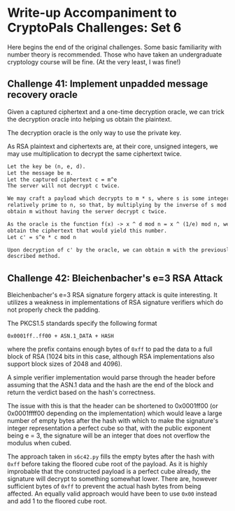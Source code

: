 # Write-up Accompaniment to CryptoPals Challenges: Set 6

Here begins the end of the original challenges.
Some basic familiarity with number theory is recommended.
Those who have taken an undergraduate cryptology course will be fine.
(At the very least, I was fine!)

## Challenge 41: Implement unpadded message recovery oracle

Given a captured ciphertext and a one-time decryption oracle, we can trick the
decryption oracle into helping us obtain the plaintext.

The decryption oracle is the only way to use the private key.

As RSA plaintext and ciphertexts are, at their core, unsigned integers, we may
use multiplication to decrypt the same ciphertext twice.

```Markdown
Let the key be (n, e, d).
Let the message be m.
Let the captured ciphertext c = m^e
The server will not decrypt c twice.

We may craft a payload which decrypts to m * s, where s is some integer constant
relatively prime to n, so that, by multiplying by the inverse of s mod n, we can
obtain m without having the server decrypt c twice.

As the oracle is the function f(x) -> x ^ d mod n = x ^ (1/e) mod n, we can then
obtain the ciphertext that would yield this number.
Let c' = s^e * c mod n

Upon decryption of c' by the oracle, we can obtain m with the previously
described method.
```

## Challenge 42: Bleichenbacher's e=3 RSA Attack

Bleichenbacher's e=3 RSA signature forgery attack is quite interesting.
It utilizes a weakness in implementations of RSA signature verifiers which do
not properly check the padding.

The PKCS1.5 standards specify the following format

```
0x0001ff..ff00 + ASN.1_DATA + HASH
```

where the prefix contains enough bytes of `0xff` to pad the data to a full block
of RSA (1024 bits in this case, although RSA implementations also support block
sizes of 2048 and 4096).

A simple verifier implementation would parse through the header before assuming
that the ASN.1 data and the hash are the end of the block and return the verdict
based on the hash's correctness.

The issue with this is that the header can be shortened to 0x0001ff00 (or
0x0001ffff00 depending on the implementation) which would leave a large number
of empty bytes after the hash with which to make the signature's integer
representation a perfect cube so that, with the public exponent being e = 3, the
signature will be an integer that does not overflow the modulus when cubed.

The approach taken in `s6c42.py` fills the empty bytes after the hash with
`0xff` before taking the floored cube root of the payload. As it is highly
improbable that the constructed payload is a perfect cube already, the signature
will decrypt to something somewhat lower. There are, however sufficient bytes of
`0xff` to prevent the actual hash bytes from being affected. An equally valid
approach would have been to use `0x00` instead and add 1 to the floored cube
root.

